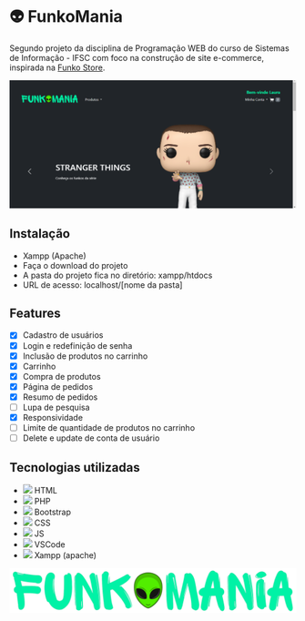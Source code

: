 # :alien: FunkoMania

Segundo projeto da disciplina de Programação WEB do curso de Sistemas de Informação - IFSC com foco na construção de site e-commerce, inspirada na <a target="_blank" href="https://funko.com/">Funko Store</a>.

<img src="./assets/img/readme-cover.png">

## Instalação

- Xampp (Apache)
- Faça o download do projeto
- A pasta do projeto fica no diretório: xampp/htdocs
- URL de acesso: localhost/[nome da pasta]

## Features

- [x] Cadastro de usuários
- [x] Login e redefinição de senha
- [x] Inclusão de produtos no carrinho
- [x] Carrinho
- [x] Compra de produtos
- [x] Página de pedidos 
- [x] Resumo de pedidos
- [ ] Lupa de pesquisa
- [x] Responsividade
- [ ] Limite de quantidade de produtos no carrinho
- [ ] Delete e update de conta de usuário

## Tecnologias utilizadas

- <img width="25" height="auto" src="https://www.svgrepo.com/show/373669/html.svg"> HTML
- <img width="25" height="auto" src="https://www.svgrepo.com/show/452088/php.svg"> PHP
- <img width="25" height="auto" src="https://www.svgrepo.com/show/353498/bootstrap.svg"> Bootstrap
- <img width="25" height="auto" src="https://www.svgrepo.com/show/373535/css.svg"> CSS
- <img width="25" height="auto" src="https://www.svgrepo.com/show/452045/js.svg"> JS
- <img width="25" height="auto" src="https://www.svgrepo.com/show/374171/vscode.svg"> VSCode
- <img width="25" height="auto" src="https://www.svgrepo.com/show/354575/xampp.svg"> Xampp (apache)

<img src="./assets/img/logo/logo.png">